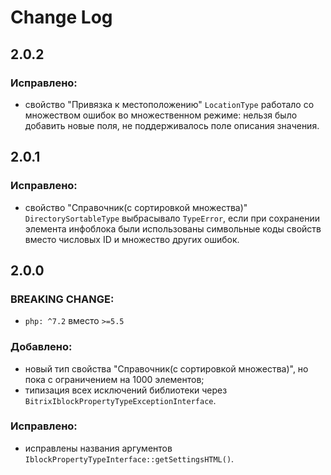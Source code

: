 Change Log
==========

2.0.2
-----

### Исправлено:

- свойство "Привязка к местоположению" `LocationType` работало со множеством ошибок во множественном режиме: нельзя было
  добавить новые поля, не поддерживалось поле описания значения.

2.0.1
-----

### Исправлено:

- свойство "Справочник(с сортировкой множества)" `DirectorySortableType` выбрасывало `TypeError`, если при сохранении
  элемента инфоблока были использованы символьные коды свойств вместо числовых ID и множество других ошибок.

2.0.0
-----

### BREAKING CHANGE:

- `php: ^7.2` вместо `>=5.5`

### Добавлено:

- новый тип свойства "Справочник(с сортировкой множества)", но пока с ограничением на 1000 элементов;
- типизация всех исключений библиотеки через `BitrixIblockPropertyTypeExceptionInterface`.

### Исправлено:

- исправлены названия аргументов `IblockPropertyTypeInterface::getSettingsHTML()`.
